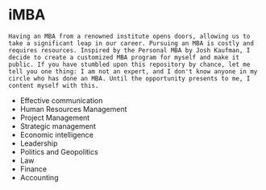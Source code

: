 # iMBA
    
    Having an MBA from a renowned institute opens doors, allowing us to take a significant leap in our career. Pursuing an MBA is costly and requires resources. Inspired by the Personal MBA by Josh Kaufman, I decide to create a customized MBA program for myself and make it public. If you have stumbled upon this repository by chance, let me tell you one thing: I am not an expert, and I don't know anyone in my circle who has done an MBA. Until the opportunity presents to me, I content myself with this.
    
- Effective communication
- Human Resources Management
- Project Management
- Strategic management
- Economic intelligence
- Leadership
- Politics and Geopolitics
- Law
- Finance
- Accounting